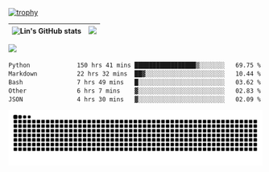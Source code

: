 [![trophy](https://github-profile-trophy.vercel.app/?username=ocss884&column=7)](https://github.com/ocss884)

| ![Lin's GitHub stats](https://github-readme-stats.vercel.app/api?username=ocss884&show_icons=true&hide_border=True&count_private=true) | ![](https://github-readme-streak-stats.herokuapp.com?user=ocss884&hide_border=true&date_format=M%20j%5B%2C%20Y%5D&ring=7EDDCF&fire=7EDDCF") |
| ------------------------------------------------------------ | ------------------------------------------------------------ |

![](https://komarev.com/ghpvc/?username=ocss884&color=brightgreen)

<!--START_SECTION:waka-->

```txt
Python             150 hrs 41 mins █████████████████▒░░░░░░░   69.75 %
Markdown           22 hrs 32 mins  ██▓░░░░░░░░░░░░░░░░░░░░░░   10.44 %
Bash               7 hrs 49 mins   █░░░░░░░░░░░░░░░░░░░░░░░░   03.62 %
Other              6 hrs 7 mins    ▓░░░░░░░░░░░░░░░░░░░░░░░░   02.83 %
JSON               4 hrs 30 mins   ▓░░░░░░░░░░░░░░░░░░░░░░░░   02.09 %
```

<!--END_SECTION:waka-->

<p align="center">
   <img src="https://github.com/ocss884/ocss884/blob/output/github-snake.svg" alt="snake">
</p>
